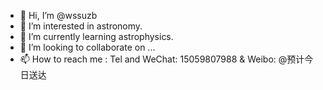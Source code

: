 - 👋 Hi, I’m @wssuzb
- 👀 I’m interested in astronomy.
- 🌱 I’m currently learning astrophysics.
- 💞️ I’m looking to collaborate on ...
- 📫 How to reach me : Tel and WeChat: 15059807988 & Weibo: @预计今日送达

<!---
wssuzb/wssuzb is a ✨ special ✨ repository because its `README.md` (this file) appears on your GitHub profile.
You can click the Preview link to take a look at your changes.
--->
